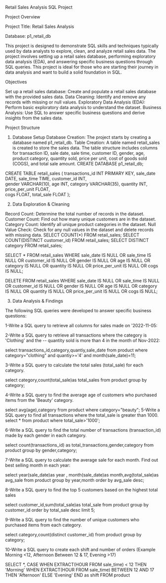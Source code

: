 Retail Sales Analysis SQL Project

Project Overview

Project Title: Retail Sales Analysis

Database: p1_retail_db

This project is designed to demonstrate SQL skills and techniques typically used by data analysts to explore, clean, and analyze retail sales data. The project involves setting up a retail sales database, performing exploratory data analysis (EDA), and answering specific business questions through SQL queries. This project is ideal for those who are starting their journey in data analysis and want to build a solid foundation in SQL.

Objectives

Set up a retail sales database: Create and populate a retail sales database with the provided sales data.
Data Cleaning: Identify and remove any records with missing or null values.
Exploratory Data Analysis (EDA): Perform basic exploratory data analysis to understand the dataset.
Business Analysis: Use SQL to answer specific business questions and derive insights from the sales data.

Project Structure

1. Database Setup
Database Creation: The project starts by creating a database named p1_retail_db.
Table Creation: A table named retail_sales is created to store the sales data. The table structure includes columns for transaction ID, sale date, sale time, customer ID, gender, age, product category, quantity sold, price per unit, cost of goods sold (COGS), and total sale amount.
CREATE DATABASE p1_retail_db;

CREATE TABLE retail_sales
(
    transactions_id INT PRIMARY KEY,
    sale_date DATE,	
    sale_time TIME,
    customer_id INT,	
    gender VARCHAR(10),
    age INT,
    category VARCHAR(35),
    quantity INT,
    price_per_unit FLOAT,	
    cogs FLOAT,
    total_sale FLOAT
);

2. Data Exploration & Cleaning
   
Record Count: Determine the total number of records in the dataset.
Customer Count: Find out how many unique customers are in the dataset.
Category Count: Identify all unique product categories in the dataset.
Null Value Check: Check for any null values in the dataset and delete records with missing data.
SELECT COUNT(*) FROM retail_sales;
SELECT COUNT(DISTINCT customer_id) FROM retail_sales;
SELECT DISTINCT category FROM retail_sales;

SELECT * FROM retail_sales
WHERE 
    sale_date IS NULL OR sale_time IS NULL OR customer_id IS NULL OR 
    gender IS NULL OR age IS NULL OR category IS NULL OR 
    quantity IS NULL OR price_per_unit IS NULL OR cogs IS NULL;
    

DELETE FROM retail_sales
WHERE 
    sale_date IS NULL OR sale_time IS NULL OR customer_id IS NULL OR 
    gender IS NULL OR age IS NULL OR category IS NULL OR 
    quantity IS NULL OR price_per_unit IS NULL OR cogs IS NULL;
    
3. Data Analysis & Findings
   
The following SQL queries were developed to answer specific business questions:

1-Write a SQL query to retrieve all columns for sales made on '2022-11-05:

2-Write a SQL query to retrieve all transactions where the category is 'Clothing' and the 
-- quantity sold is more than 4 in the month of Nov-2022:

select transactions_id,category,quantiy,sale_date from product 
where
category="clothing" and
quantiy>='4' and month(sale_date)=11;

3-Write a SQL query to calculate the total sales (total_sale) for each category.

select category,count(total_sale)as total_sales
from product 
group by category;

4-Write a SQL query to find the average age of customers who purchased items from the 'Beauty' category.

select avg(age),category from 
product where category="beauty";
5-Write a SQL query to find all transactions where the total_sale is greater than 1000.
select * from product
where total_sale>'1000';

6-Write a SQL query to find the total number of transactions (transaction_id) made by each gender in each category.

select count(transactions_id) as total_transactions,gender,category
from product group by gender,category;

7-Write a SQL query to calculate the average sale for each month. Find out best selling month in each year:

select year(sale_date)as year , month(sale_date)as month,avg(total_sale)as avg_sale
from product
group by year,month
order by avg_sale desc;

8-Write a SQL query to find the top 5 customers based on the highest total sales

select customer_id,sum(total_sale)as total_sale
from product
group by customer_id
order by total_sale desc 
limit 5;

9-Write a SQL query to find the number of unique customers who purchased items from each category.

select category,count(distinct customer_id)
from product 
group by category;

10-Write a SQL query to create each shift and number of orders (Example Morning <12, Afternoon Between 12 & 17, Evening >17)

SELECT *,
    CASE
        WHEN EXTRACT(HOUR FROM sale_time) < 12 THEN 'Morning'
        WHEN EXTRACT(HOUR FROM sale_time) BETWEEN 12 AND 17 THEN 'Afternoon'
        ELSE 'Evening'
    END as shift
FROM product
